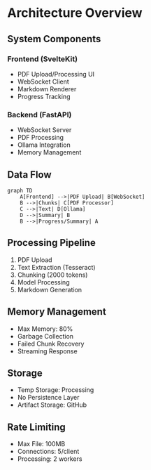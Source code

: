 # Architecture Overview

## System Components

### Frontend (SvelteKit)
- PDF Upload/Processing UI
- WebSocket Client
- Markdown Renderer
- Progress Tracking

### Backend (FastAPI)
- WebSocket Server
- PDF Processing
- Ollama Integration
- Memory Management

## Data Flow
```mermaid
graph TD
    A[Frontend] -->|PDF Upload| B[WebSocket]
    B -->|Chunks| C[PDF Processor]
    C -->|Text| D[Ollama]
    D -->|Summary| B
    B -->|Progress/Summary| A
```

## Processing Pipeline
1. PDF Upload
2. Text Extraction (Tesseract)
3. Chunking (2000 tokens)
4. Model Processing
5. Markdown Generation

## Memory Management
- Max Memory: 80%
- Garbage Collection
- Failed Chunk Recovery
- Streaming Response

## Storage
- Temp Storage: Processing
- No Persistence Layer
- Artifact Storage: GitHub

## Rate Limiting
- Max File: 100MB
- Connections: 5/client
- Processing: 2 workers